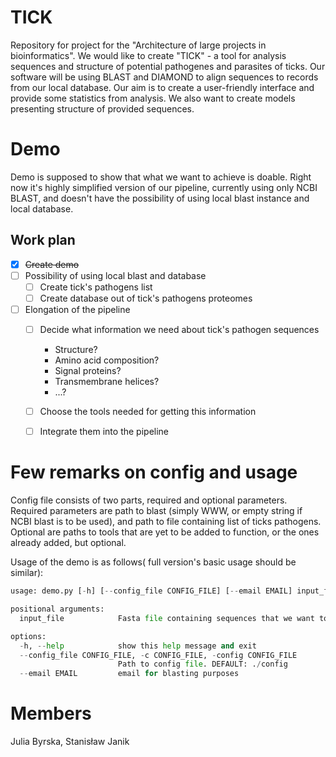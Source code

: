 # TICK
Repository for project for the "Architecture of large projects in bioinformatics".
We would like to create "TICK" - a tool for analysis sequences and structure of potential pathogenes and parasites of ticks. Our software will be using BLAST and DIAMOND to align sequences to records from our local database. Our aim is to create a user-friendly interface and provide some statistics from analysis. We also want to create models presenting structure of provided sequences.

# Demo
Demo is supposed to show that what we want to achieve is doable. Right now 
it's highly simplified version of our pipeline, currently using only NCBI BLAST, 
and doesn't have the possibility of using local blast instance and local database. 

## Work plan
 -[x] ~~Create demo~~
- [ ] Possibility of using local blast and database
  - [ ] Create tick's pathogens list
  - [ ] Create database out of tick's pathogens proteomes
- [ ] Elongation of the pipeline 
  - [ ] Decide what information we need about tick's pathogen sequences
    - Structure?
    - Amino acid composition?
    - Signal proteins?
    - Transmembrane helices?
    - ...?
  - [ ] Choose the tools needed for getting this information
  - [ ] Integrate them into the pipeline



# Few remarks on config and usage
Config file consists of two parts, required and optional parameters. 
Required parameters are path to blast (simply WWW, or empty string 
if NCBI blast is to be used), and path to file containing list of ticks pathogens. 
Optional are paths to tools that are yet to be added to function, or the ones already added, but optional. 

Usage of the demo is as follows( full version's basic usage should be similar):
```python
usage: demo.py [-h] [--config_file CONFIG_FILE] [--email EMAIL] input_file

positional arguments:
  input_file            Fasta file containing sequences that we want to check.

options:
  -h, --help            show this help message and exit
  --config_file CONFIG_FILE, -c CONFIG_FILE, -config CONFIG_FILE
                        Path to config file. DEFAULT: ./config
  --email EMAIL         email for blasting purposes


```


# Members
Julia Byrska, Stanisław Janik
